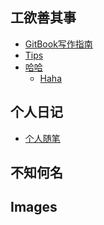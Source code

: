 
## 工欲善其事


- [GitBook写作指南](0-工欲善其事/1-GitBook写作指南.md)
- [Tips](0-工欲善其事/2-Tips.md)
- [哈哈]()
    - [Haha](0-工欲善其事/哈哈/haha.md)

## 个人日记


- [个人随笔](1-个人日记/1-个人随笔.md)

## 不知何名



##  Images

